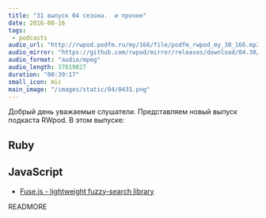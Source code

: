 ```yaml
---
title: "31 выпуск 04 сезона.  и прочее"
date: 2016-08-16
tags:
 - podcasts
audio_url: "http://rwpod.podfm.ru/my/166/file/podfm_rwpod_my_30_166.mp3"
audio_mirror: "https://github.com/rwpod/mirror/releases/download/04.30/0430.mp3"
audio_format: "audio/mpeg"
audio_length: 37819827
duration: "00:39:17"
small_icon: mic
main_image: "/images/static/04/0431.png"
---
```


Добрый день уважаемые слушатели. Представляем новый выпуск подкаста RWpod. В этом выпуске:

## Ruby



## JavaScript

 - [Fuse.js - lightweight fuzzy-search library](http://fusejs.io/)

READMORE

